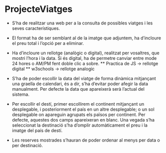 # ProjecteViatges
 
* S’ha de realitzar una web per a la consulta de possibles viatges i les seves
característiques.
* El format ha de ser semblant al de la imatge que adjuntem, ha d’incloure el preu total i
l’opció per a eliminar.
* Ha d’incloure un rellotge (analògic o digital), realitzat per vosaltres, que mostri l’hora i la
data. Si és digital, ha de permetre canviar entre mode 24 hores o AM/PM fent doble clic
a sobre.
 ** Practica de JS -> rellotge digital
 ** w3schools -> rellotge analogic

* S’ha de poder escollir la data del viatge de forma dinàmica mitjançant una graella de
calendari, és a dir, s’ha d’evitar poder afegir la data manualment. Per defecte la data
que apareixerà serà l’actual del sistema.
* Per escollir el destí, primer escollirem el continent mitjançant un desplegable, i
posteriorment el país en un altre desplegable; o un sol desplegable on apareguin
agrupats els països per continent. Per defecte, aquestes dos camps apareixeran en
blanc. Una vegada s’ha seleccionat la destinació s’ha d’omplir automàticament el preu i
la imatge del país de destí.
* Les reserves mostrades s’hauran de poder ordenar al menys per data o per destinació.
